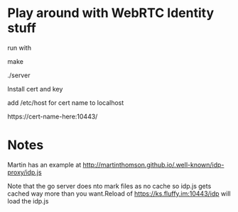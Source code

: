 
# Play around with WebRTC Identity stuff

run with

make

./server

Install cert and key

add /etc/host for cert name to localhost


https://cert-name-here:10443/


# Notes


Martin has an example at http://martinthomson.github.io/.well-known/idp-proxy/idp.js


Note that the go server does nto mark files as no cache so idp.js gets cached way
more than you want.Reload of
https://ks.fluffy.im:10443/idp
will load the idp.js





